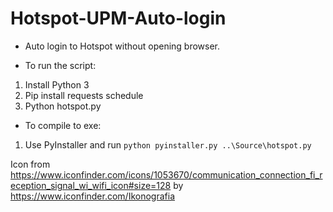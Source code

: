 # Hotspot-UPM-Auto-login
* Auto login to Hotspot without opening browser.

* To run the script:
1. Install Python 3
2. Pip install requests schedule
3. Python hotspot.py

* To compile to exe:
1. Use PyInstaller and run `python pyinstaller.py ..\Source\hotspot.py`

Icon from
https://www.iconfinder.com/icons/1053670/communication_connection_fi_reception_signal_wi_wifi_icon#size=128
by https://www.iconfinder.com/Ikonografia